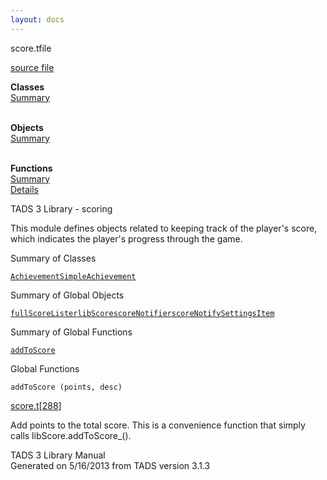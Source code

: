 ```yaml
---
layout: docs
---
```

<span class="title">score.t</span><span class="type">file</span>

[source file](../source/score.t.html)

**Classes**  
[Summary](#_ClassSummary_)  
 

**Objects**  
[Summary](#_ObjectSummary_)  
 

**Functions**  
[Summary](#_FunctionSummary_)  
[Details](#_Functions_)

<div class="fdesc">

TADS 3 Library - scoring

This module defines objects related to keeping track of the player's
score, which indicates the player's progress through the game.

</div>

<span id="_ClassSummary_"></span>

<div class="mjhd">

<span class="hdln">Summary of Classes</span>  

</div>

[`Achievement`](../object/Achievement.html)[`SimpleAchievement`](../object/SimpleAchievement.html)
<span id="_ObjectSummary_"></span>

<div class="mjhd">

<span class="hdln">Summary of Global Objects</span>  

</div>

[`fullScoreLister`](../object/fullScoreLister.html)[`libScore`](../object/libScore.html)[`scoreNotifier`](../object/scoreNotifier.html)[`scoreNotifySettingsItem`](../object/scoreNotifySettingsItem.html)
<span id="FunctionSummary_"></span>

<div class="mjhd">

<span class="hdln">Summary of Global Functions</span>  

</div>

[`addToScore`](#addToScore)

<span id="_Functions_"></span>

<div class="mjhd">

<span class="hdln">Global Functions</span>  

</div>

<span id="addToScore"></span>

`addToScore (points, desc)`

[score.t](../file/score.t.html)\[[288](../source/score.t.html#288)\]

<div class="desc">

Add points to the total score. This is a convenience function that
simply calls libScore.addToScore\_().

</div>

<div class="ftr">

TADS 3 Library Manual  
Generated on 5/16/2013 from TADS version 3.1.3

</div>
